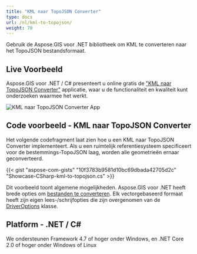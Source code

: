 ```yaml
---
title: "KML naar TopoJSON Converter"
type: docs
url: /nl/kml-to-topojson/
weight: 70
---
```


Gebruik de Aspose.GIS voor .NET bibliotheek om KML te converteren naar het TopoJSON bestandsformaat.

## **Live Voorbeeld**

Aspose.GIS voor .NET / C# presenteert u online gratis de ["KML naar TopoJSON Converter"](https://products.aspose.app/gis/conversion/kml-to-topojson) applicatie, waar u de functionaliteit en kwaliteit kunt onderzoeken waarmee het werkt.

![KML naar TopoJSON Converter App](conversion.png)

## **Code voorbeeld - KML naar TopoJSON Converter**

Het volgende codefragment laat zien hoe u een KML naar TopoJSON Converter implementeert. Als u een ruimtelijk referentiesysteem specificeert voor de bestemmings-TopoJSON laag, worden alle geometrieën ernaar geconverteerd. 

{{< gist "aspose-com-gists" "10f3783b9581d10bc69dbada42705d2c" "Showcase-CSharp-kml-to-topojson.cs" >}}

Dit voorbeeld toont algemene mogelijkheden. Aspose.GIS voor .NET heeft brede opties om [bestanden te converteren](https://docs.aspose.com/gis/net/vector-layers/). Elk vectorgebaseerd formaat heeft zijn eigen lees-/schrijfopties die zijn overgenomen van de [DriverOptions](https://reference.aspose.com/gis/net/aspose.gis/driveroptions) klasse.

## **Platform - .NET / C#**

We ondersteunen Framework 4.7 of hoger onder Windows, en .NET Core 2.0 of hoger onder Windows of Linux
